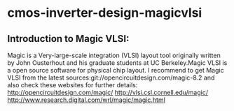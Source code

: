 # cmos-inverter-design-magicvlsi
## Introduction to Magic VLSI:
Magic is a Very-large-scale integration (VLSI) layout tool originally written by John Ousterhout and his graduate students at UC Berkeley.Magic VLSI is a open source software for physical chip layout.
I recommend to get Magic VLSI from the latest sources:git://opencircuitdesign.com/magic-8.2
and also check these websites for further details:
http://opencircuitdesign.com/magic/
http://vlsi.csl.cornell.edu/magic/
http://www.research.digital.com/wrl/magic/magic.html
